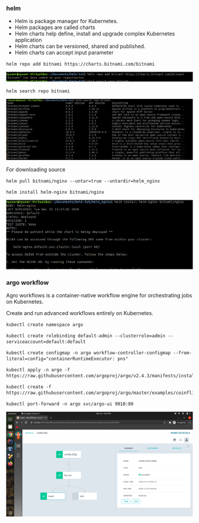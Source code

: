 ### helm


- Helm is package manager for Kubernetes.
- Helm packages are called charts
- Helm charts help define, install and upgrade complex Kubernetes application
- Helm charts can be versioned, shared and published.
- Helm charts can accept input parameter


```shell
helm repo add bitnami https://charts.bitnami.com/bitnami
```
![img.png](img.png)

```shell
helm search repo bitnami
```
![img_1.png](img_1.png)


For downloading source
```shell
helm pull bitnami/nginx --untar=true --untardir=helm_nginx
```

```shell
helm install helm-nginx bitnami/nginx
```
![img_2.png](img_2.png)




### argo workflow

Agro workflows is a container-native workflow engine for orchestrating jobs on Kubernetes.

Create and run advanced workflows entirely on Kubernetes.


```shell
kubectl create namespace argo
```

```shell
kubectl create rolebinding default-admin --clusterrole=admin --serviceaccount=default:default
```

```shell
kubectl create configmap -n argo workflow-controller-configmap --from-literal=config="containerRuntimeExecutor: pns"
```

```shell
kubectl apply -n argo -f https://raw.githubusercontent.com/argoproj/argo/v2.4.3/manifests/install.yaml
```

```shell
kubectl create -f https://raw.githubusercontent.com/argoproj/argo/master/examples/coinflip.yaml
```

```shell
kubectl port-forward -n argo svc/argo-ui 9010:80
```
![img_3.png](img_3.png)
